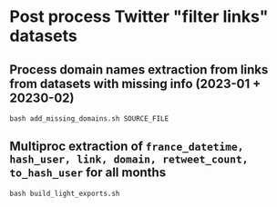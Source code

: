 # Post process Twitter "filter links" datasets

## Process domain names extraction from links from datasets with missing info (2023-01 + 20230-02)

```
bash add_missing_domains.sh SOURCE_FILE
```

## Multiproc extraction of `france_datetime, hash_user, link, domain, retweet_count, to_hash_user` for all months

```
bash build_light_exports.sh
```

